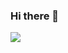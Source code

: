 ### Hi there 👋

<!--
**mhrnzb/mhrnzb** is a ✨ _special_ ✨ repository because its `README.md` (this file) appears on your GitHub profile.

Here are some ideas to get you started:

- 🔭 I’m currently working on ...
- 🌱 I’m currently learning ...
- 👯 I’m looking to collaborate on ...
- 🤔 I’m looking for help with ...
- 💬 Ask me about ...
- 📫 How to reach me: ...
- 😄 Pronouns: ...
- ⚡ Fun fact: ...
-->


<a href=&quothttps://github.com/mhrnzb&quot>
<img align=&quotcenter&quot src=&quothttps://github-readme-stats.vercel.app/api/top-langs/?username=mhrnzb&quot />
</a>
